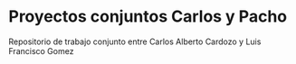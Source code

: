 # Proyectos conjuntos Carlos y Pacho
Repositorio de trabajo conjunto entre Carlos Alberto Cardozo y Luis Francisco Gomez

